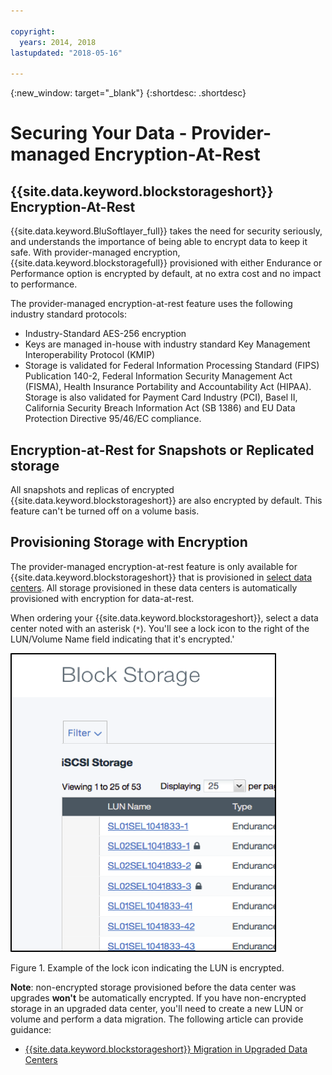 ```yaml
---

copyright:
  years: 2014, 2018
lastupdated: "2018-05-16"

---
```

{:new_window: target="_blank"}
{:shortdesc: .shortdesc}

# Securing Your Data - Provider-managed Encryption-At-Rest

## {{site.data.keyword.blockstorageshort}} Encryption-At-Rest 

{{site.data.keyword.BluSoftlayer_full}} takes the need for security seriously, and understands the importance of being able to encrypt data to keep it safe. With provider-managed encryption, {{site.data.keyword.blockstoragefull}} provisioned with either Endurance or Performance option is encrypted by default, at no extra cost and no impact to performance.

The provider-managed encryption-at-rest feature uses the following industry standard protocols:

* Industry-Standard AES-256 encryption
* Keys are managed in-house with industry standard Key Management Interoperability Protocol (KMIP)
* Storage is validated for Federal Information Processing Standard (FIPS) Publication 140-2, Federal Information Security Management Act (FISMA), Health Insurance Portability and Accountability Act (HIPAA). Storage is also validated for Payment Card Industry (PCI), Basel II, California Security Breach Information Act (SB 1386) and EU Data Protection Directive 95/46/EC compliance.

## Encryption-at-Rest for Snapshots or Replicated storage  

All snapshots and replicas of encrypted {{site.data.keyword.blockstorageshort}} are also encrypted by default. This feature can't be turned off on a volume basis.

## Provisioning Storage with Encryption

The provider-managed encryption-at-rest feature is only available for {{site.data.keyword.blockstorageshort}} that is provisioned in [select data centers](new-ibm-block-and-file-storage-location-and-features.html). All storage provisioned in these data centers is automatically provisioned with encryption for data-at-rest.

When ordering your {{site.data.keyword.blockstorageshort}}, select a data center noted with an asterisk (`*`). You'll see a lock icon to the right of the LUN/Volume Name field indicating that it's encrypted.'

![The lock icon indicates that the LUN is encrypted](/images/encryptedstorage.png)
<caption>Figure 1. Example of the lock icon indicating the LUN is encrypted.</caption>



**Note**: non-encrypted storage provisioned before the data center was upgrades **won't** be automatically encrypted. If you have non-encrypted storage in an upgraded data center, you'll need to create a new LUN or volume and perform a data migration. The following article can provide guidance:

* [{{site.data.keyword.blockstorageshort}} Migration in Upgraded Data Centers](migrate-block-storage-encrypted-block-storage.html)
